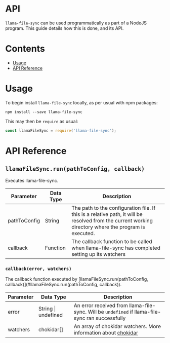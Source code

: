 # API 

`llama-file-sync` can be used programmatically as part of a NodeJS program. This guide details how this is done, and its API.

# Contents
- [Usage](#usage)
- [API Reference](#api-reference)

# Usage
To begin install `llama-file-sync` locally, as per usual with npm packages:

`npm install --save llama-file-sync`

This may then be `require` as usual:

```javascript
const llamaFileSync = require('llama-file-sync');
```

# API Reference
## `llamaFileSync.run(pathToConfig, callback)`

Executes llama-file-sync.

| Parameter | Data Type | Description |
|---|---|---|
| pathToConfig | String | The path to the configuration file. If this is a relative path, it will be resolved from the current working directory where the program is executed. |
| callback | Function | The callback function to be called when llama-file-sync has completed setting up its watchers |

### `callback(error, watchers)`

The callback function executed by [llamaFileSync.run(pathToConfig, callback)](#llamaFileSync.run(pathToConfig, callback)).

| Parameter | Data Type | Description |
|---|---|---|
| error | String &#124; undefined | An error received from llama-file-sync. Will be `undefined` if llama-file-sync ran successfully  |
| watchers | chokidar[] | An array of chokidar watchers. More information about [chokidar](https://github.com/paulmillr/chokidar) |